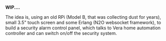 __WIP....__

The idea is, using an old RPi (Model B, that was collecting dust for years), small 3.5" touch screen and some Erlang (N2O websocket framework), to build a security alarm control panel, which talks to Vera home automation controller and can switch on/off the security system.  

